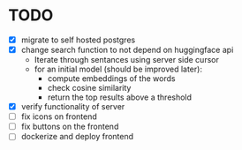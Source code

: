 # TODO

- [x] migrate to self hosted postgres
- [x] change search function to not depend on huggingface api
  - Iterate through sentances using server side cursor
  - for an initial model (should be improved later):
    - compute embeddings of the words
    - check cosine similarity
    - return the top results above a threshold
- [x] verify functionality of server
- [ ] fix icons on frontend
- [ ] fix buttons on the frontend
- [ ] dockerize and deploy frontend
